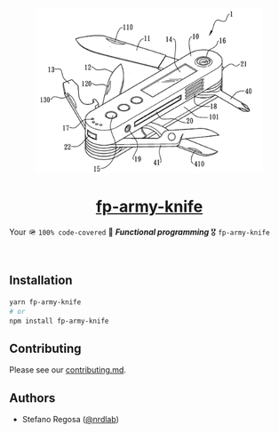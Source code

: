 
<p align="center">
  <a href="https://github.com/nrdlab/fp-army-knife">
    <img src="./cover.png" height="300">
    <h1 align="center">fp-army-knife</h1>
  </a>
 
</p>

Your 🪖 `100% code-covered` 🔪  **_Functional programming_** 🎖️ `fp-army-knife`  

<a aria-label="Codecov" href="https://codecov.io/gh/nrdlab/fp-army-knife/branch/master/graph/badge.svg?token=NSNM5WL3CI">
    <img alt="" src="https://codecov.io/gh/nrdlab/fp-army-knife/branch/master/graph/badge.svg?token=NSNM5WL3CI">
</a>

## Installation

```sh
yarn fp-army-knife
# or
npm install fp-army-knife
```

## Contributing

Please see our [contributing.md](/contributing.md).

## Authors

- Stefano Regosa ([@nrdlab](https://twitter.com/thenrdlab))
